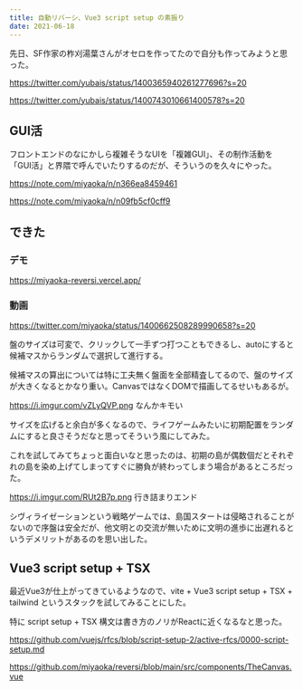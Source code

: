 ```yaml
---
title: 自動リバーシ、Vue3 script setup の素振り
date: 2021-06-18
---
```


先日、SF作家の柞刈湯葉さんがオセロを作ってたので自分も作ってみようと思った。

https://twitter.com/yubais/status/1400365940261277696?s=20

https://twitter.com/yubais/status/1400743010661400578?s=20

## GUI活

フロントエンドのなにかしら複雑そうなUIを「複雑GUI」、その制作活動を「GUI活」と界隈で呼んでいたりするのだが、そういうのを久々にやった。

https://note.com/miyaoka/n/n366ea8459461

https://note.com/miyaoka/n/n09fb5cf0cff9

## できた

### デモ

https://miyaoka-reversi.vercel.app/


### 動画

https://twitter.com/miyaoka/status/1400662508289990658?s=20


盤のサイズは可変で、クリックして一手ずつ打つこともできるし、autoにすると候補マスからランダムで選択して進行する。

候補マスの算出については特に工夫無く盤面を全部精査してるので、盤のサイズが大きくなるとかなり重い。CanvasではなくDOMで描画してるせいもあるが。


https://i.imgur.com/vZLyQVP.png
なんかキモい

サイズを広げると余白が多くなるので、ライフゲームみたいに初期配置をランダムにすると良さそうだなと思ってそういう風にしてみた。

これを試してみてちょっと面白いなと思ったのは、初期の島が偶数個だとそれぞれの島を染め上げてしまってすぐに勝負が終わってしまう場合があるところだった。

https://i.imgur.com/RUt2B7p.png
行き詰まりエンド

シヴィライゼーションという戦略ゲームでは、島国スタートは侵略されることがないので序盤は安全だが、他文明との交流が無いために文明の進歩に出遅れるというデメリットがあるのを思い出した。

## Vue3 script setup + TSX

最近Vue3が仕上がってきているようなので、vite + Vue3 script setup + TSX + tailwind というスタックを試してみることにした。

特に script setup + TSX 構文は書き方のノリがReactに近くなるなと思った。

https://github.com/vuejs/rfcs/blob/script-setup-2/active-rfcs/0000-script-setup.md

https://github.com/miyaoka/reversi/blob/main/src/components/TheCanvas.vue